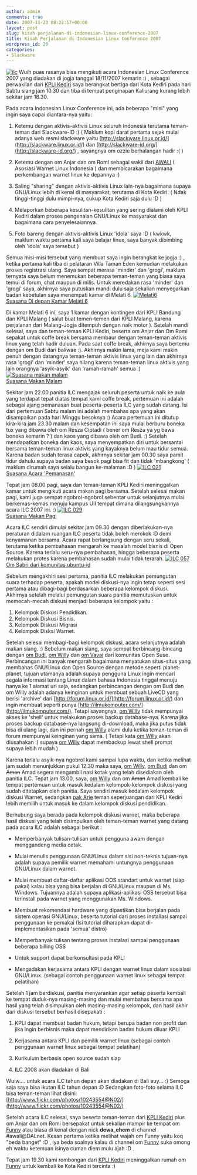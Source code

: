 ```yaml
---
author: admin
comments: true
date: 2007-11-23 08:22:57+00:00
layout: post
slug: kisah-perjalanan-di-indonesian-linux-conference-2007
title: Kisah Perjalanan di Indonesian Linux Conference 2007
wordpress_id: 20
categories:
- Slackware
---
```


[![ilc](http://farm3.static.flickr.com/2056/1828642156_f12c7692f9_o.png)](http://jogja.linux.or.id/ilc2007)
Wuih puas rasanya bisa mengikuti acara Indonesian Linux Conference 2007 yang diadakan di jogja tanggal 18/11/2007 kemarin :) , sebagai perwakilan dari [KPLI Kediri](http://kediri.linux.or.id/) saya berangkat bertiga dari Kota Kediri pada hari Sabtu siang jam 10.30 dan tiba di tempat penginapan Kaliurang kurang lebih sekitar jam 18.30.

Pada acara Indonesian Linux Conference ini, ada beberapa "misi" yang ingin saya capai diantara-nya yaitu:




  1. Ketemu dengan aktivis-aktivis Linux seluruh Indonesia terutama teman-teman dari Slackware-ID :) ( Maklum kopi darat pertama sejak mulai adanya web resmi slackware yaitu [http://slackware.linux.or.id/](http://slackware.linux.or.id/) dan [http://slackware-id.org/](http://slackware-id.org/) , sayangnya om ozzie berhalangan hadir :( )



  2. Ketemu dengan om Anjar dan om Romi sebagai wakil dari [AWALI](http://awali.org/) ( Asosiasi Warnet Linux Indonesia ) dan membicarakan bagaimana perkembangan warnet linux ke depannya :)



  3. Saling "sharing" dengan aktivis-aktivis Linux lain-nya bagaimana supaya GNU/Linux lebih di kenal di masyarakat, terutama di Kota Kediri. ( Ndak tinggi-tinggi dulu mimpi-nya, cukup Kota Kediri saja dulu :D )



  4. Melaporkan beberapa kesulitan-kesulitan yang sering dialami oleh KPLI Kediri dalam proses pengenalan GNU/Linux ke masyarakat dan bagaimana cara penyelesaiannya.



  5. Foto bareng dengan aktivis-aktivis Linux 'idola' saya :D ( kwkwk, maklum waktu pertama kali saya belajar linux, saya banyak dibimbing oleh 'idola' saya tersebut )



<!-- more -->
Semua misi-misi tersebut yang membuat saya ingin berangkat ke jogja :) , ketika pertama kali tiba di pelataran Villa Taman Eden kemudian melakukan proses registrasi ulang. Saya sempat merasa 'minder' dan 'grogi', maklum ternyata saya belum menemukan beberapa teman-teman yang biasa saya temui di forum, chat maupun di milis. Untuk meredakan rasa 'minder' dan 'grogi' saya, akhirnya saya putuskan mandi dulu saja sekalian menyegarkan badan kebetulan saya menempati kamar di Melati 6.
[![Melati6](http://farm3.static.flickr.com/2117/2056161895_903e5390bd_o.png)  
Suasana Di depan Kamar Melati 6](http://www.flickr.com/photos/10243554@N02/2056161895/)

Di kamar Melati 6 ini, saya 1 kamar dengan kontingen dari KPLI Bandung dan KPLI Malang ( salut buat temen-temen dari KPLI Malang, karena perjalanan dari Malang-Jogja ditempuh dengan naik motor ). Setelah mandi selesai, saya dan teman-teman KPLI Kediri, beserta om Anjar dan Om Romi sepakat untuk coffe break bersama membaur dengan teman-teman aktivis linux yang telah hadir duluan. Pada saat coffe break, akhirnya saya bertemu dengan om Budi dari baliwae :). Akhirnya makin lama, meja kami makin penuh dengan datangnya teman-teman aktivis linux yang lain dan akhirnya rasa 'grogi' dan 'minder' saya hilang karena teman-teman linux aktivis yang lain orangnya 'asyik-asyik' dan 'ramah-ramah' semua :)
[![Suasana makan malam](http://farm3.static.flickr.com/2195/2056161901_7473be4177_o.png)  
Suasana Makan Malam](http://www.flickr.com/photos/10243554@N02/2056161901/)

Sekitar jam 22.00 panitia ILC mengajak seluruh peserta untuk naik ke aula yang terdapat tepat diatas tempat kami coffe break, pertemuan ini adalah sebagai ajang pemanasan buat peserta-peserta ILC yang sudah datang. Isi dari pertemuan Sabtu malam ini adalah membahas apa yang akan disampaikan pada hari Minggu besoknya :) Acara pertemuan ini ditutup kira-kira jam 23.30 malam dan kesempatan ini saya mulai berburu boneka tux yang dibawa oleh om Resza Ciptadi ( bener om Resza ya yg bawa boneka kemarin ? ) dan kaos yang dibawa oleh om Budi. :) Setelah mendapatkan boneka dan kaos, saya menyempatkan diri untuk bersantai bersama teman-teman linux aktivis yang kayaknya belum mau tidur semua. Karena badan sudah terasa capek, akhirnya sekitar jam 00.30 saya pamit tidur dahulu supaya badan saya besok pagi bisa fit dan tidak 'mbangkong' ( maklum dirumah saya selalu bangun ke-malaman :D )
[![ILC 021](http://farm3.static.flickr.com/2216/2050361812_40a510d7ac_m.jpg)  
Suasana Acara 'Pemanasan'](http://www.flickr.com/photos/10243554@N02/2050361812/)

Tepat jam 08.00 pagi, saya dan teman-teman KPLI Kediri meninggalkan kamar untuk mengikuti acara makan pagi bersama. Setelah selesai makan pagi, kami juga sempat ngobrol-ngobrol sebentar untuk selanjutnya mulai berkemas-kemas menuju kampus UII tempat dimana dilangsungkannya acara ILC 2007 ini. :)
[![ILC 029](http://farm3.static.flickr.com/2104/2050361818_7b67ffe2a0_m.jpg)  
Suasana Makan Pagi](http://www.flickr.com/photos/10243554@N02/2050361818/)

Acara ILC sendiri dimulai sekitar jam 09.30 dengan diberlakukan-nya peraturan didalam ruangan ILC peserta tidak boleh merokok :D demi kenyamanan bersama. Acara rapat berlangsung dengan seru sekali, terutama ketika pembahasan mengarah ke masalah model bisnis di Open Source. Karena terlalu seru-nya pembahasan, hingga beberapa peserta melakukan protes karena pembahasan sudah mulai tidak terarah.
[![ILC 057](http://farm3.static.flickr.com/2256/2049625677_fa7a3d9a8a_m.jpg)  
Om Sabri dari komunitas ubuntu-id](http://www.flickr.com/photos/10243554@N02/2049625677/)

Sebelum mengakhiri sesi pertama, panitia ILC melakukan pemungutan suara terhadap peserta, apakah model diskusi-nya ingin tetap seperti sesi pertama atau dibagi-bagi berdasarkan beberapa kelompok diskusi. Akhirnya setelah melalui pemungutan suara panitia memutuskan untuk memecah-mecah diskusi menjadi beberapa kelompok yaitu :
1. Kelompok Diskusi Pendidikan.
2. Kelompok Diskusi Bisnis.
3. Kelompok Diskusi Migrasi
4. Kelompok Disksi Warnet.

Setelah selesai membagi-bagi kelompok diskusi, acara selanjutnya adalah makan siang. :) Sebelum makan siang, saya sempat berbincang-bincang dengan [om Budi](http://baliwae.com/), [om Willy](http://willysr.blogspot.com/) dan [om Vavai](http://blog.vavai.com/) dari komunitas Open Suse. Perbincangan ini banyak mengarah bagaimana menyatukan situs-situs yang membahas GNU/Linux dan Open Source dengan metode seperti planet-planet, tujuan utamanya adalah supaya pengguna Linux ingin mencari segala informasi tentang Linux dalam bahasa Indonesia tinggal menuju hanya ke 1 alamat url saja, sedangkan perbincangan dengan om Budi dan om Willy adalah adanya keinginan untuk membuat sebuah LiveCD yang berisi 'archive' dari [http://forum.linux.or.id/](http://forum.linux.or.id/) dan ingin membuat seperti punya [http://ilmukomputer.com/](http://ilmukomputer.com/). Tetapi sayangnya, [om Willy](http://willysr.blogspot.com/) tidak mempunyai akses ke 'shell' untuk melakukan proses backup database-nya. Karena jika proses backup database-nya langsung di-download, maka jika putus tidak bisa di ulang lagi, dan ini pernah [om Willy](http://willysr.blogspot.com/) alami dulu ketika teman-teman di forum mempunyai keinginan yang sama. ( Tetapi kata [om Willy](http://willysr.blogspot.com/) akan diusahakan :) supaya [om Willy](http://willysr.blogspot.com/) dapat membackup lewat shell prompt supaya lebih mudah )

Karena terlalu asyik-nya ngobrol kami sampai lupa waktu, dan ketika melihat jam sudah menunjukkan pukul 12.30 maka saya, [om Willy](http://willysr.blogspot.com/), [om Budi](http://baliwae.com/) dan om <strike>Aman</strike> Amad segera mengambil nasi kotak yang telah disediakan oleh panitia ILC. Tepat jam 13.00, saya, [om Willy](http://willysr.blogspot.com/) dan om <strike>Aman</strike> Amad kembali ke tempat pertemuan untuk masuk kedalam kelompok-kelompok diskusi yang sudah ditetapkan oleh panitia. Saya sendiri masuk kedalam kelompok diskusi Warnet, sedangkan [pak Arie](http://pak-arie.blogspot.com/) teman seperjuangan dari KPLI Kediri lebih memilih untuk masuk ke dalam kelompok diskusi pendidikan.

Berhubung saya berada pada kelompok diskusi warnet, maka beberapa hasil diskusi yang telah disimpulkan oleh teman-teman warnet yang datang pada acara ILC adalah sebagai berikut :




  * Memperbanyak tulisan-tulisan untuk pengguna awam dengan menggandeng media cetak. 


  * Mulai menulis penggunaan GNU/Linux dalam sisi non-teknis tujuan-nya adalah supaya pemilik warnet memahami untungnya penggunaan GNU/Linux dalam warnet.


  * Mulai membuat daftar-daftar aplikasi OOS standart untuk warnet (siap pakai) kalau bisa yang bisa berjalan di GNU/Linux maupun di Ms. Windows. Tujuannya adalah supaya aplikasi-aplikasi OSS tersebut bisa terinstall pada warnet yang menggunakan Ms. Windows.


  * Membuat rekomendasi hardware yang dipastikan bisa berjalan pada sistem operasi GNU/Linux, beserta tutorial dari proses installasi sampai penggunaan ke pemakai (Isi tutorial diharapkan dapat di-implementasikan pada 'semua' distro)


  * Memperbanyak tulisan tentang proses instalasi sampai penggunaan beberapa billing OSS


  * Untuk support dapat berkonsultasi pada KPLI


  * Mengadakan kerjasama antara KPLI dengan warnet linux dalam sosialasi GNU/Linux. (sebagai contoh penggunaan warnet linux sebagai tempat pelatihan)



Setelah 1 jam berdiskusi, panitia menyarankan agar setiap peserta kembali ke tempat duduk-nya masing-masing dan mulai membahas bersama apa hasil yang telah disimpulkan oleh masing-masing kelompok, dan hasil akhir dari diskusi tersebut berhasil disepakati :


  1. KPLI dapat membuat badan hukum, tetapi berupa badan non profit dan jika ingin berbisnis maka dapat mendirikan badan hukum diluar KPLI


  2. Kerjasama antara KPLI dan pemilik warnet linux (sebagai contoh penggunaan warnet linux sebagai tempat pelatihan)


  3. Kurikulum berbasis open source sudah siap


  4. ILC 2008 akan diadakan di Bali



Wuiw.... untuk acara ILC tahun depan akan diadakan di Bali euy... :) Semoga saja saya bisa ikutan ILC tahun depan :D Sedangkan foto-foto selama ILC bisa teman-teman lihat disini:
[http://www.flickr.com/photos/10243554@N02/](http://www.flickr.com/photos/10243554@N02/)

Setelah acara ILC selesai, saya beserta teman-teman dari [KPLI Kediri](http://kediri.linux.or.id/) plus om Anjar dan om Romi bersepakat untuk sekalian mampir ke tempat om [Funny](http://ffaradyc.blogsome.com/)  atau biasa di kenal dengan nick **dewa_ehem** di channel #awali@DALnet. Kesan pertama ketika melihat wajah om Funny yaitu koq "beda banget" :D , iya beda soalnya kalau di channel om [Funny](http://ffaradyc.blogsome.com/) suka omong eh waktu ketemuan isinya cuman diem mulu ajah :D .

Tepat jam 19.30 kami rombongan dari [KPLI Kediri](http://kediri.linux.or.id/) meninggalkan rumah  om [Funny](http://ffaradyc.blogsome.com/) untuk kembali ke Kota Kediri tercinta :)

